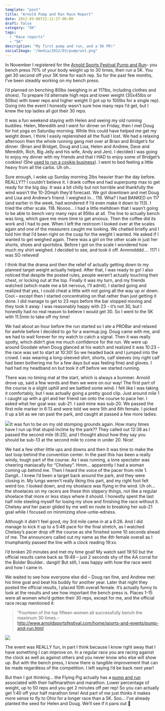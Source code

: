 ```yaml
---
template: "post"
title: "Arnold Pump and Run Race Report"
date: 2012-03-06T22:12:27-06:00
draft: false
category: "5K"
tags:
  - "Race reports"
  - "5K"
description: "My first pump and run, and a 5K PR!"
socialImage: "/media/2012/03/pumprun1.png"
---
```



In November I registered for the [Arnold Sports Festival Pump and Run](http://www.arnoldsportsfestival.com/home/sports-and-events/pump-and-run.html)&#8211; you bench press 70% of your body weight up to 30 times, then run a 5K. You get 30 second off your 5K time for each rep. So for the past few months, I&#8217;ve been steadily working on my bench press. 

I&#8217;d planned on benching 80lbs (weighing in at 117lbs, including clothes and shoes). To prepare I&#8217;d alternate high reps and lower weight (30x45lbs or 50lbs) with lower reps and higher weight (I got up to 100lbs for a single rep). Going into the event I honestly wasn&#8217;t sure how many reps I&#8217;d get, but I knew the top ladies all got their 30 reps. 

It was a fun weekend staying with Helen and seeing my old running buddies. Helen, Meredith and I went for dinner on Friday, then I met Doug for hot yoga on Saturday morning. While this could have helped me get my weight down, I think I easily replenished all the fluid I lost. We had a relaxing afternoon then the whole running gang met over at Brian and Bridget&#8217;s for dinner. (Brian and Bridget, Doug and Lisa, Helen and Andrew, Dave and Meredith, Rich, Big Jelly and his wife, Andy and Jen). I decided I was going to enjoy my dinner with my friends and that I HAD to enjoy some of Bridget&#8217;s cookies! (She [used to run a cookie business](http://www.theotherpaper.com/food_and_drink/reviews/article_490336a6-710b-11e0-8af6-001cc4c03286.html)). I went to bed feeling a little heavy from all the carbs. Uh oh..

Sure enough, I woke up Sunday morning 2lbs heavier than the day before. REALLY?? I couldn&#8217;t believe it. I drank coffee and had superpump max to get ready for the big day. It was a bit chilly but not horrible and thankfully the wind wasn&#8217;t the 10-20mph they&#8217;d forecast. We got downtown and met Doug and Lisa and Andrew&#8217;s friend. I weighed in&#8230; 118. Wha? I had BANKED on 117 (and earlier in the week, had wondered if I&#8217;d even make it down to 113). I tried the other scale. 118. Noooo&#8230; I had a little meltdown that I wasn&#8217;t going to be able to bench very many reps at 85lbs at all. The line to actually bench was long, which gave me more time to get anxious. Then the coffee did its work and I had to pee. When I left the restroom I looked over at the scales again and one of the measurers caught me looking. We chatted briefly and I told him that I&#8217;d been right on the cusp for the weight I wanted. He asked if I wanted to get weighed again. There was a girl on the other scale in just her shorts, shoes and sportsbra. Before I got on the scale I wondered how much my shirt weighed. I decided to see, and took it off. Annnndddd&#8230;. 117! I was SO relieved! 

I think that the drama and then the relief of actually getting down to my planned target weight actually helped. After that, I was ready to go! I also noticed that despite the posted rules, people weren&#8217;t actually touching their chest, or locking out at the top. Finally it was my turn, and my friends watched (which made me a bit nervous, I&#8217;ll admit). I started going and realized that yes, I could cheat a little with not going all the way up or down. Cool &#8211; except then I started concentrating on that rather than just getting it done. I did manage to get to 23 reps before the bar stopped moving and they took it away. I was reasonably happy with 23 &#8211; it&#8217;s not 30, but I honestly had no real reason to believe I would get 30. So I went to the 5K with 11.5min to take off my time!

We had about an hour before the run started so I ate a PROBar and relaxed for awhile before I decided to go for a warmup jog. Doug came with me, and we had to wait forever for my watch to catch a signal. Then it was really spotty, which didn&#8217;t give me much confidence for the run. We were up around Goodale when Doug glanced at his watch and realized it was 10:23 &#8211; the race was set to start at 10:30! So we headed back and I jumped into the crowd. I was wearing a long-sleeved shirt, shorts, calf sleeves (my right calf had been bothering me for a few days but was feeling fine) and gloves. I had had my headband on but took it off before we started running. 

There was no timing mat at the start, which is always a bummer. Arnold drove up, said a few words and then we were on our way! The first part of the course is a slight uphill and we battled some wind. I felt like I was taking it comfortably, but I was actually going a pretty good clip. Just around mile 1 I caught up with a girl and her friend ran onto the course to pace her. I asked what her goal was: sub-21. I said mine was sub-20. We passed the first mile marker in 6:13 and were told we were 5th and 6th female. I picked it up a bit as we ran past the park, and caught at passed a few more ladies.

![](/media/2012/03/pumprun.png)It was fun to be on my old stomping grounds again. How many times have I run up that stupid incline by the park?? They called out 12:38 as I passed the second mile (6:25), and I thought about how they say you should be sub-13 at the second mile to come in under 20. Nice! 

We had a few other little ups and downs and then it was time to make the last loop behind the convention center. In the past this has been a really windy, tough part of the course. As I was running, a lone spectator was cheering maniacally for &#8220;Chelsey&#8221;. Hmm&#8230; apparently I had a woman coming up behind me. Then I heard the voice of the pacer from mile 1. Dangit.. I knew I&#8217;d been a target back around the park, and they were closing in. My lungs weren&#8217;t really liking this part, and my right foot felt weird too. I looked down, and my shoelace was flying in the wind. Uh oh&#8230; the shoelaces on my racers are these thin slippery things, not like a regular shoelace that more or less stays where it should. I honestly spent the last half mile steeling myself for losing my shoe and finishing the race without it. Chelsey and her pacer glided by me well en route to breaking her sub-21 goal while I focused on minimizing shoe-untie-edness.

Although it didn&#8217;t feel good, my 3rd mile came in at a 6:26. And I did manage to kick it up to a 5:46 pace for the final stretch, as I watched Chelsey&#8217;s pacer drop off the course as she finished some 10 seconds ahead of me. The announcers called out my name as the 4th female overall as I triumphantly passed the line with a clock reading 19:xx. 

I&#8217;d broken 20 minutes and met my time goal! My watch said 19:50 but the official results came back as 19:49 &#8211; just 2 seconds shy of the AA corral for the Bolder Boulder.. dangit! But still, I was happy with how the race went and how I came in. 

We waited to see how everyone else did &#8211; Doug ran fine, and Andrew met his time goal and beat his buddy for another year. Later that night they posted the official results, I placed 10th overall female. It&#8217;s actually funny to look at the results and see how important the bench press is. Places 1-15 were all women who&#8217;d gotten their 30 reps, except for me, and the official race recap mentioned it:

> &#8220;Fourteen of the top fifteen women all successfully bench the maximum 30 times.- <http://www.arnoldsportsfestival.com/home/sports-and-events/pump-and-run.html>

![](/media/2012/03/Race-Results-for-Running-Events-Active.com_.png)

The event was REALLY fun, in part I think because I know right away that I have something I can improve on. In a regular race you are racing against the clock as well as against others and you never know who else will show up. But with the bench press, I know there is tangible improvement that can be made regardless of the competition. I left saying I&#8217;d be back next year!

But then I got thinking&#8230; the Flying Pig actually has a [pump and run](https://docs.google.com/viewer?a=v&q=cache:moLgtzY0c-EJ:www.pumpandrunrace.com/FlierPNRHALFdec13.pdf+&hl=en&gl=us&pid=bl&srcid=ADGEESgy0meQynb2tH8HVYSuPSWLdX9q8cE-MwB56_IkZkr5aV06tzCSueHcVTJRkxVqyNmrS05sbtBa0d8OmdsGofEw7-KosLe9q3pEMabZVMLvgeBzvW0AJzm5nGTNW2iFH1AD7LlD&sig=AHIEtbQbvXo0mM1WUkGnM5Zo6Yagj8CruQ) associated with their halfmarathon and marathon. Lower percentage of weight, up to 50 reps and you get 2 minutes off per rep! So you can actually get 1:40 off your half marathon time! And part of me just thinks it makes more sense to fly to Ohio for a longer race than a 5K. Soo&#8230; I&#8217;ve already planted the seed for Helen and Doug. We&#8217;ll see if it pans out 🙂